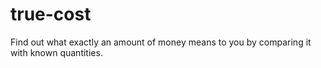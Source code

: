 # true-cost
Find out what exactly an amount of money means to you by comparing it with known quantities.
